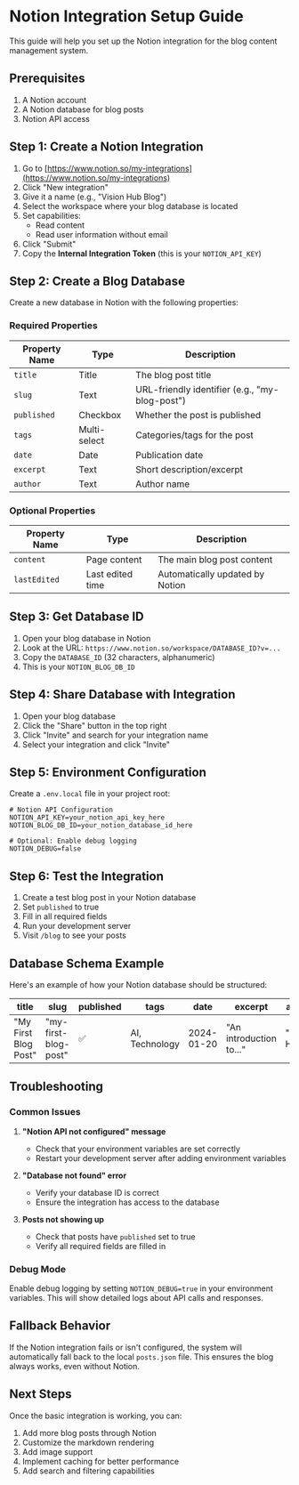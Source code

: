# Notion Integration Setup Guide

This guide will help you set up the Notion integration for the blog content management system.

## Prerequisites

1. A Notion account
2. A Notion database for blog posts
3. Notion API access

## Step 1: Create a Notion Integration

1. Go to [https://www.notion.so/my-integrations](https://www.notion.so/my-integrations)
2. Click "New integration"
3. Give it a name (e.g., "Vision Hub Blog")
4. Select the workspace where your blog database is located
5. Set capabilities:
   - Read content
   - Read user information without email
6. Click "Submit"
7. Copy the **Internal Integration Token** (this is your `NOTION_API_KEY`)

## Step 2: Create a Blog Database

Create a new database in Notion with the following properties:

### Required Properties

| Property Name | Type | Description |
|---------------|------|-------------|
| `title` | Title | The blog post title |
| `slug` | Text | URL-friendly identifier (e.g., "my-blog-post") |
| `published` | Checkbox | Whether the post is published |
| `tags` | Multi-select | Categories/tags for the post |
| `date` | Date | Publication date |
| `excerpt` | Text | Short description/excerpt |
| `author` | Text | Author name |

### Optional Properties

| Property Name | Type | Description |
|---------------|------|-------------|
| `content` | Page content | The main blog post content |
| `lastEdited` | Last edited time | Automatically updated by Notion |

## Step 3: Get Database ID

1. Open your blog database in Notion
2. Look at the URL: `https://www.notion.so/workspace/DATABASE_ID?v=...`
3. Copy the `DATABASE_ID` (32 characters, alphanumeric)
4. This is your `NOTION_BLOG_DB_ID`

## Step 4: Share Database with Integration

1. Open your blog database
2. Click the "Share" button in the top right
3. Click "Invite" and search for your integration name
4. Select your integration and click "Invite"

## Step 5: Environment Configuration

Create a `.env.local` file in your project root:

```env
# Notion API Configuration
NOTION_API_KEY=your_notion_api_key_here
NOTION_BLOG_DB_ID=your_notion_database_id_here

# Optional: Enable debug logging
NOTION_DEBUG=false
```

## Step 6: Test the Integration

1. Create a test blog post in your Notion database
2. Set `published` to true
3. Fill in all required fields
4. Run your development server
5. Visit `/blog` to see your posts

## Database Schema Example

Here's an example of how your Notion database should be structured:

| title | slug | published | tags | date | excerpt | author |
|-------|------|-----------|------|------|---------|--------|
| "My First Blog Post" | "my-first-blog-post" | ✅ | AI, Technology | 2024-01-20 | "An introduction to..." | "Vision Hub" |

## Troubleshooting

### Common Issues

1. **"Notion API not configured" message**
   - Check that your environment variables are set correctly
   - Restart your development server after adding environment variables

2. **"Database not found" error**
   - Verify your database ID is correct
   - Ensure the integration has access to the database

3. **Posts not showing up**
   - Check that posts have `published` set to true
   - Verify all required fields are filled in

### Debug Mode

Enable debug logging by setting `NOTION_DEBUG=true` in your environment variables. This will show detailed logs about API calls and responses.

## Fallback Behavior

If the Notion integration fails or isn't configured, the system will automatically fall back to the local `posts.json` file. This ensures the blog always works, even without Notion.

## Next Steps

Once the basic integration is working, you can:

1. Add more blog posts through Notion
2. Customize the markdown rendering
3. Add image support
4. Implement caching for better performance
5. Add search and filtering capabilities 